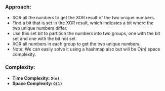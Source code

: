 ### Approach:
- XOR all the numbers to get the XOR result of the two unique numbers.
- Find a bit that is set in the XOR result, which indicates a bit where the two unique numbers differ.
- Use this set bit to partition the numbers into two groups, one with the bit set and one with the bit not set.
- XOR all numbers in each group to get the two unique numbers.
- Note: We can easily solve it using a hashmap also but will be O(n) space complexity.
​
### Complexity:
- **Time Complexity: `O(n)`**
- **Space Complexity: `O(1)`**